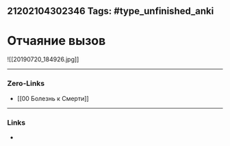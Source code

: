 21202104302346
Tags: #type_unfinished_anki 
---
# Отчаяние вызов

![[20190720_184926.jpg]]

---
### Zero-Links
- [[00 Болезнь к Смерти]]
---
### Links
-